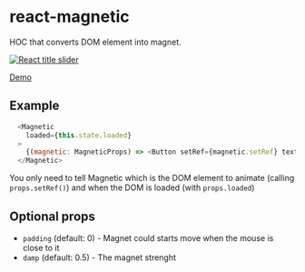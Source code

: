 # react-magnetic
HOC that converts DOM element into magnet.



[![React title slider](https://media.giphy.com/media/8AjafeLU37sPc6PX3Z/giphy.gif)](https://giulico.github.io/react-magnetic/)

[Demo](https://giulico.github.io/react-magnetic/)

## Example
```javascript
  <Magnetic
    loaded={this.state.loaded}
  >
    {(magnetic: MagneticProps) => <Button setRef={magnetic.setRef} text="hover me" />}
  </Magnetic>
```

You only need to tell Magnetic which is the DOM element to animate (calling `props.setRef()`) and when the DOM is loaded (with `props.loaded`)

## Optional props

- `padding` (default: 0) - Magnet could starts move when the mouse is close to it
- `damp` (default: 0.5) - The magnet strenght
